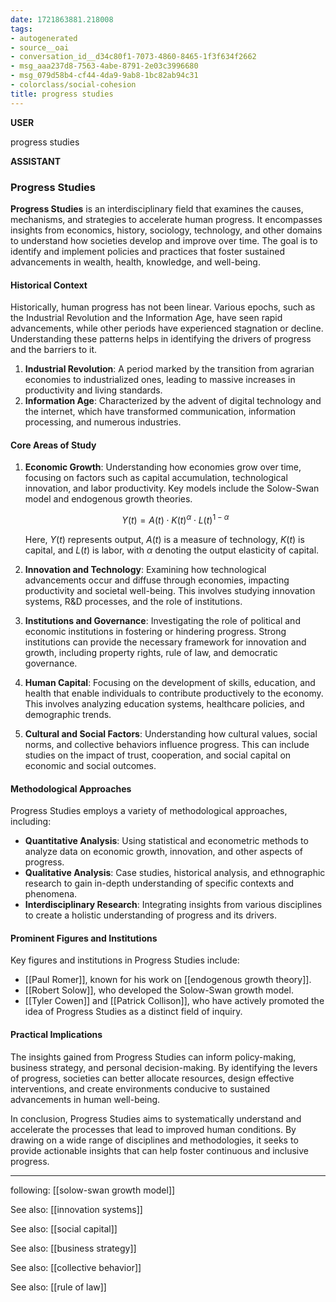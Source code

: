 ```yaml
---
date: 1721863881.218008
tags:
- autogenerated
- source__oai
- conversation_id__d34c80f1-7073-4860-8465-1f3f634f2662
- msg_aaa237d8-7563-4abe-8791-2e03c3996680
- msg_079d58b4-cf44-4da9-9ab8-1bc82ab94c31
- colorclass/social-cohesion
title: progress studies
---
```


**USER**

progress studies


**ASSISTANT**

### Progress Studies

**Progress Studies** is an interdisciplinary field that examines the causes, mechanisms, and strategies to accelerate human progress. It encompasses insights from economics, history, sociology, technology, and other domains to understand how societies develop and improve over time. The goal is to identify and implement policies and practices that foster sustained advancements in wealth, health, knowledge, and well-being.

#### Historical Context

Historically, human progress has not been linear. Various epochs, such as the Industrial Revolution and the Information Age, have seen rapid advancements, while other periods have experienced stagnation or decline. Understanding these patterns helps in identifying the drivers of progress and the barriers to it.

1. **Industrial Revolution**: A period marked by the transition from agrarian economies to industrialized ones, leading to massive increases in productivity and living standards.
2. **Information Age**: Characterized by the advent of digital technology and the internet, which have transformed communication, information processing, and numerous industries.

#### Core Areas of Study

1. **Economic Growth**: Understanding how economies grow over time, focusing on factors such as capital accumulation, technological innovation, and labor productivity. Key models include the Solow-Swan model and endogenous growth theories.

   $$ Y(t) = A(t) \cdot K(t)^\alpha \cdot L(t)^{1-\alpha} $$

   Here, $Y(t)$ represents output, $A(t)$ is a measure of technology, $K(t)$ is capital, and $L(t)$ is labor, with $\alpha$ denoting the output elasticity of capital.

2. **Innovation and Technology**: Examining how technological advancements occur and diffuse through economies, impacting productivity and societal well-being. This involves studying innovation systems, R&D processes, and the role of institutions.

3. **Institutions and Governance**: Investigating the role of political and economic institutions in fostering or hindering progress. Strong institutions can provide the necessary framework for innovation and growth, including property rights, rule of law, and democratic governance.

4. **Human Capital**: Focusing on the development of skills, education, and health that enable individuals to contribute productively to the economy. This involves analyzing education systems, healthcare policies, and demographic trends.

5. **Cultural and Social Factors**: Understanding how cultural values, social norms, and collective behaviors influence progress. This can include studies on the impact of trust, cooperation, and social capital on economic and social outcomes.

#### Methodological Approaches

Progress Studies employs a variety of methodological approaches, including:

- **Quantitative Analysis**: Using statistical and econometric methods to analyze data on economic growth, innovation, and other aspects of progress.
- **Qualitative Analysis**: Case studies, historical analysis, and ethnographic research to gain in-depth understanding of specific contexts and phenomena.
- **Interdisciplinary Research**: Integrating insights from various disciplines to create a holistic understanding of progress and its drivers.

#### Prominent Figures and Institutions

Key figures and institutions in Progress Studies include:

- [[Paul Romer]], known for his work on [[endogenous growth theory]].
- [[Robert Solow]], who developed the Solow-Swan growth model.
- [[Tyler Cowen]] and [[Patrick Collison]], who have actively promoted the idea of Progress Studies as a distinct field of inquiry.

#### Practical Implications

The insights gained from Progress Studies can inform policy-making, business strategy, and personal decision-making. By identifying the levers of progress, societies can better allocate resources, design effective interventions, and create environments conducive to sustained advancements in human well-being.

In conclusion, Progress Studies aims to systematically understand and accelerate the processes that lead to improved human conditions. By drawing on a wide range of disciplines and methodologies, it seeks to provide actionable insights that can help foster continuous and inclusive progress.


---


following: [[solow-swan growth model]]

See also: [[innovation systems]]


See also: [[social capital]]


See also: [[business strategy]]


See also: [[collective behavior]]


See also: [[rule of law]]
